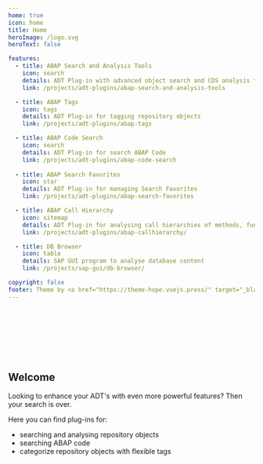 ```yaml
---
home: true
icon: home
title: Home
heroImage: /logo.svg
heroText: false

features:
  - title: ABAP Search and Analysis Tools
    icon: search
    details: ADT Plug-in with advanced object search and CDS analysis functionality
    link: /projects/adt-plugins/abap-search-and-analysis-tools

  - title: ABAP Tags
    icon: tags
    details: ADT Plug-in for tagging repository objects
    link: /projects/adt-plugins/abap-tags

  - title: ABAP Code Search
    icon: search
    details: ADT Plug-in for search ABAP Code
    link: /projects/adt-plugins/abap-code-search
  
  - title: ABAP Search Favorites
    icon: star
    details: ADT Plug-in for managing Search Favorites
    link: /projects/adt-plugins/abap-search-favorites

  - title: ABAP Call Hierarchy
    icon: sitemap
    details: ADT Plug-in for analysing call hierarchies of methods, function modules or subroutines
    link: /projects/adt-plugins/abap-callhierarchy/

  - title: DB Browser
    icon: table
    details: SAP GUI program to analyse database content
    link: /projects/sap-gui/db-browser/

copyright: false
footer: Theme by <a href="https://theme-hope.vuejs.press/" target="_blank">VuePress Theme Hope</a> | Copyright © 2021-present Ludwig Stockbauer-Muhr
---
```


<div style="height:100px"></div>

## Welcome

Looking to enhance your ADT's with even more powerful features? Then your search is over.

Here you can find plug-ins for:

- searching and analysing repository objects
- searching ABAP code
- categorize repository objects with flexible tags
